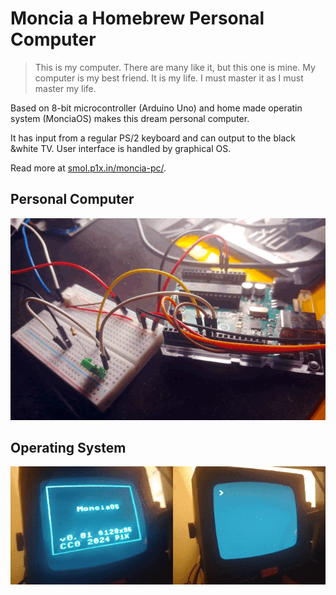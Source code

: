 # Moncia a Homebrew Personal Computer

> This is my computer. There are many like it, but this one is mine.
> My computer is my best friend. It is my life. I must master it as I must master my life. 

Based on 8-bit microcontroller (Arduino Uno) and home made operatin system (MonciaOS) makes this dream personal computer.

It has input from a regular PS/2 keyboard and can output to the black &white TV. User interface is handled by graphical OS.

Read more at [smol.p1x.in/moncia-pc/](https://smol.p1x.in/moncia-pc/).

## Personal Computer
![MoniciaPC breadboard edition](PC/pc-1.gif)

## Operating System
![MoniciaOS first screenshot](OS/os-1.gif)
